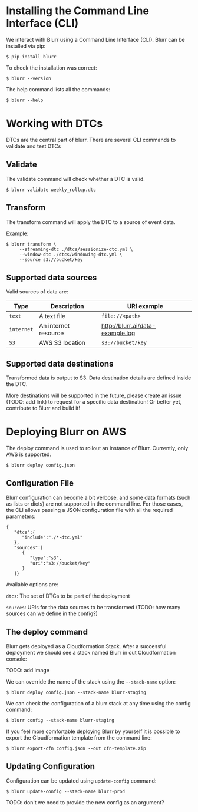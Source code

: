 # Installing the Command Line Interface (CLI)

We interact with Blurr using a Command Line Interface (CLI). Blurr can be installed via pip:

`$ pip install blurr`

To check the installation was correct:

`$ blurr --version`

The help command lists all the commands:

`$ blurr --help`

# Working with DTCs

DTCs are the central part of blurr. There are several CLI commands to validate and test DTCs

## Validate

The validate command will check whether a DTC is valid.

`$ blurr validate weekly_rollup.dtc`

## Transform

The transform command will apply the DTC to a source of event data.

Example:

```
$ blurr transform \
     --streaming-dtc ./dtcs/sessionize-dtc.yml \
     --window-dtc ./dtcs/windowing-dtc.yml \
     --source s3://bucket/key
```

## Supported data sources

Valid sources of data are:

Type | Description | URI example
---- | ----------- | -----------
`text` | A text file | `file://<path>`
`internet` | An internet resource | http://blurr.ai/data-example.log
`S3` | AWS S3 location | `s3://bucket/key`

## Supported data destinations

Transformed data is output to S3. Data destination details are defined inside the DTC.

More destinations will be supported in the future, please create an issue (TODO: add link) to request for a specific data destination! Or better yet, contribute to Blurr and build it!

# Deploying Blurr on AWS

The deploy command is used to rollout an instance of Blurr. Currently, only AWS is supported.

`$ blurr deploy config.json`

## Configuration File

Blurr configuration can become a bit verbose, and some data formats (such as lists or dicts) are not supported in the command line. For those cases, the CLI allows passing a JSON configuration file with all the required parameters:

```
{
   "dtcs":{
      "include":"./*-dtc.yml"
   },
   "sources":[
      {
         "type":"s3",
         "uri":"s3://bucket/key"
      }
   ]}
```

Available options are:

`dtcs`: The set of DTCs to be part of the deployment

`sources`: URIs for the data sources to be transformed (TODO: how many sources can we define in the config?)

## The deploy command

Blurr gets deployed as a Cloudformation Stack. After a successful deployment we should see a stack named Blurr in out Cloudformation console:

TODO: add image

We can override the name of the stack using the `--stack-name` option:

`$ blurr deploy config.json --stack-name blurr-staging`

We can check the configuration of a blurr stack at any time using the config command:

`$ blurr config --stack-name blurr-staging`

If you feel more comfortable deploying Blurr by yourself it is possible to export the Cloudformation template from the command line:

`$ blurr export-cfn config.json --out cfn-template.zip`

## Updating Configuration

Configuration can be updated using `update-config` command:

`$ blurr update-config --stack-name blurr-prod`

TODO: don't we need to provide the new config as an argument?
